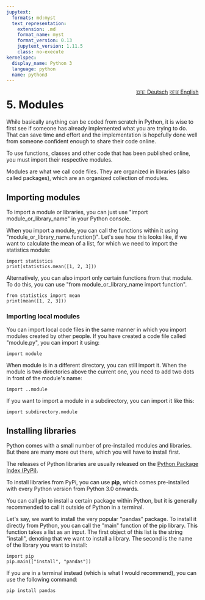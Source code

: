 ```yaml
---
jupytext:
  formats: md:myst
  text_representation:
    extension: .md
    format_name: myst
    format_version: 0.13
    jupytext_version: 1.11.5
    class: no-execute
kernelspec:
  display_name: Python 3
  language: python
  name: python3
---
```

<div style="float: right;">
  <a href="../../../de/modules.html" style="margin-left: 10px;">🇩🇪 Deutsch</a>
  <a href="../../../en/modules.html">🇬🇧 English</a>
</div>

# 5. Modules
While basically anything can be coded from scratch in Python, it is wise to first see if someone has already implemented what you are trying to do. That can save time and effort and the implementation is hopefully done well from someone confident enough to share their code online.

To use functions, classes and other code that has been published online, you must import their respective modules.

Modules are what we call code files. They are organized in libraries (also called packages), which are an organized collection of modules.

## Importing modules
To import a module or libraries, you can just use "import module_or_library_name" in your Python console.

When you import a module, you can call the functions within it using "module_or_library_name.function()". Let's see how this looks like, if we want to calculate the mean of a list, for which we need to import the statistics module:
```{code-cell}
import statistics
print(statistics.mean([1, 2, 3]))
```


Alternatively, you can also import only certain functions from that module. To do this, you can use "from module_or_library_name import function".
```{code-cell}
from statistics import mean
print(mean([1, 2, 3]))
```

### Importing local modules
You can import local code files in the same manner in which you import modules created by other people. If you have created a code file called "module.py", you can import it using:
```{code-block}
import module
```

When module is in a different directory, you can still import it. When the module is two directories above the current one, you need to add two dots in front of the module's name:
```{code-block}
import ..module
```

If you want to import a module in a subdirectory, you can import it like this:
```{code-block}
import subdirectory.module
```

## Installing libraries
Python comes with a small number of pre-installed modules and libraries. But there are many more out there, which you will have to install first.

The releases of Python libraries are usually released on the [Python Package Index (PyPi)](https://pypi.org/). 

To install libraries from PyPi, you can use **pip**, which comes pre-installed with every Python version from Python 3.0 onwards.

You can call pip to install a certain package within Python, but it is generally recommended to call it outside of Python in a terminal.

Let's say, we want to install the very popular "pandas" package. To install it directly from Python, you can call the "main" function of the pip library. This function takes a list as an input. The first object of this list is the string "install", denoting that we want to install a library. The second is the name of the library you want to install:
```{code-block}
import pip
pip.main(["install", "pandas"])
```

If you are in a terminal instead (which is what I would recommend), you can use the following command:
```bash
pip install pandas
```